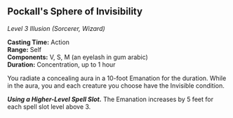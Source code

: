 ## Pockall's Sphere of Invisibility
*Level 3 Illusion (Sorcerer, Wizard)*

**Casting Time:** Action  
**Range:** Self  
**Components:** V, S, M (an eyelash in gum arabic)  
**Duration:** Concentration, up to 1 hour  

You radiate a concealing aura in a 10-foot Emanation for the duration. While in the aura, you and each creature you choose have the Invisible condition.

***Using a Higher-Level Spell Slot.*** The Emanation increases by 5 feet for each spell slot level above 3.